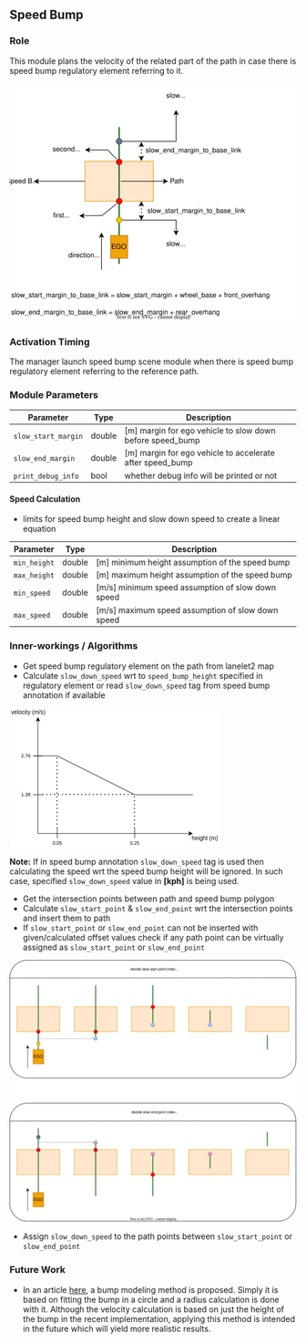 ## Speed Bump

### Role

This module plans the velocity of the related part of the path in case there is speed bump
regulatory element referring to it.

![speed_bump_design.svg](docs/speed_bump_design.svg)

### Activation Timing

The manager launch speed bump scene module when there is speed bump regulatory element referring to
the reference path.

### Module Parameters

| Parameter           | Type   | Description                                               |
| ------------------- | ------ | --------------------------------------------------------- |
| `slow_start_margin` | double | [m] margin for ego vehicle to slow down before speed_bump |
| `slow_end_margin`   | double | [m] margin for ego vehicle to accelerate after speed_bump |
| `print_debug_info`  | bool   | whether debug info will be printed or not                 |

#### Speed Calculation

- limits for speed bump height and slow down speed to create a linear equation

| Parameter    | Type   | Description                                       |
| ------------ | ------ | ------------------------------------------------- |
| `min_height` | double | [m] minimum height assumption of the speed bump   |
| `max_height` | double | [m] maximum height assumption of the speed bump   |
| `min_speed`  | double | [m/s] minimum speed assumption of slow down speed |
| `max_speed`  | double | [m/s] maximum speed assumption of slow down speed |

### Inner-workings / Algorithms

- Get speed bump regulatory element on the path from lanelet2 map
- Calculate `slow_down_speed` wrt to `speed_bump_height` specified in regulatory element or
  read `slow_down_speed` tag from speed bump annotation if available

![speed_bump_vel_calc](docs/speed_bump_vel_calc.png)

**Note:** If in speed bump annotation `slow_down_speed` tag is used then calculating the speed wrt
the speed bump height will be ignored. In such case, specified `slow_down_speed` value in **[kph]**
is being used.

- Get the intersection points between path and speed bump polygon
- Calculate `slow_start_point` & `slow_end_point` wrt the intersection points and insert them to
  path
- If `slow_start_point` or `slow_end_point` can not be inserted with given/calculated offset values
  check if any path point can be virtually assigned as `slow_start_point` or `slow_end_point`

![speed_bump_scenarios.svg](docs/speed_bump_scenarios.svg)

- Assign `slow_down_speed` to the path points between `slow_start_point` or `slow_end_point`

### Future Work

- In an article [here](https://journals.sagepub.com/doi/10.1155/2014/736576), a bump modeling method
  is proposed. Simply it is based on fitting the bump in a circle and a radius calculation is done
  with it. Although the velocity calculation is based on just the height of the bump in the recent
  implementation, applying this method is intended in the future which will yield more realistic
  results.
